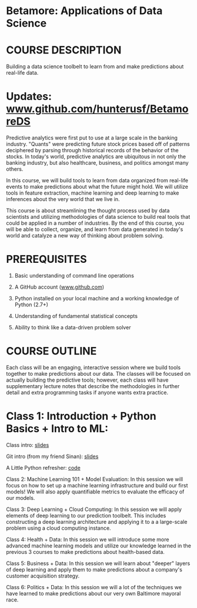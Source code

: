# Betamore: Applications of Data Science

COURSE DESCRIPTION
===============

Building a data science toolbelt to learn from and make predictions about real-life data.

Updates: www.github.com/hunterusf/BetamoreDS
======================

Predictive analytics were first put to use at a large scale in the banking industry. "Quants" were predicting future stock prices based off of patterns deciphered by parsing through historical records of the behavior of the stocks. In today's world, predictive analytics are ubiquitous in not only the banking industry, but also healthcare, business, and politics amongst many others. 

In this course, we will build tools to learn from data organized from real-life events to make predictions about what the future might hold. We will utilize tools in feature extraction, machine learning and deep learning to make inferences about the very world that we live in. 

This course is about streamlining the thought process used by data scientists and utilizing methodologies of data science to build real tools that could be applied in a number of industries. By the end of this course, you will be able to collect, organize, and learn from data generated in today's world and catalyze a new way of thinking about problem solving.

PREREQUISITES
=============

1) Basic understanding of command line operations

2) A GitHub account (www.github.com)

3) Python installed on your local machine and a working knowledge of Python (2.7+)

4) Understanding of fundamental statistical concepts

5) Ability to think like a data-driven problem solver

COURSE OUTLINE
==============
Each class will be an engaging, interactive session where we build tools together to make predictions about our data. The classes will be focused on actually building the predictive tools; however, each class will have supplementary lecture notes that describe the methodologies in further detail and extra programming tasks if anyone wants extra practice.

Class 1: Introduction + Python Basics + Intro to ML:
======================================

Class intro: [slides](https://github.com/HunterUSF/BetamoreDS/blob/master/DS_courseintro.pdf)

Git intro (from my friend Sinan): [slides](https://github.com/HunterUSF/BetamoreDS/blob/master/gitintro.pdf)

A Little Python refresher: [code](https://github.com/HunterUSF/BetamoreDS/blob/master/pythonbasics.py)


Class 2: Machine Learning 101 + Model Evaluation:
In this session we will focus on how to set up a machine learning infrastructure and build our first models! We will also apply quantifiable metrics to evaluate the efficacy of our models.

Class 3: Deep Learning + Cloud Computing:
In this session we will apply elements of deep learning to our prediction toolbelt. This includes constructing a deep learning architecture and applying it to a a large-scale problem using a cloud computing instance.

Class 4: Health + Data:
In this session we will introduce some more advanced machine learning models and utilize our knowledge learned in the previous 3 courses to make predictions about health-based data.

Class 5: Business + Data:
In this session we will learn about "deeper" layers of deep learning and apply them to make predictions about a company's customer acquisition strategy. 

Class 6: Politics + Data:
In this session we will a lot of the techniques we have learned to make predictions about our very own Baltimore mayoral race.





